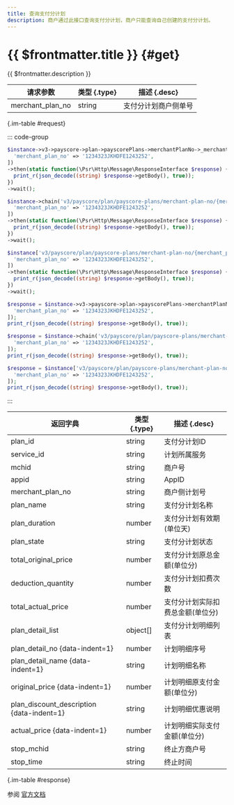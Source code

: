 ```yaml
---
title: 查询支付分计划
description: 商户通过此接口查询支付分计划，商户只能查询自己创建的支付分计划。
---
```


# {{ $frontmatter.title }} {#get}

{{ $frontmatter.description }}

| 请求参数 | 类型 {.type} | 描述 {.desc}
| --- | --- | ---
| merchant_plan_no | string | 支付分计划商户侧单号

{.im-table #request}

::: code-group

```php [异步纯链式]
$instance->v3->payscore->plan->payscorePlans->merchantPlanNo->_merchant_plan_no_->getAsync([
  'merchant_plan_no' => '1234323JKHDFE1243252',
])
->then(static function(\Psr\Http\Message\ResponseInterface $response) {
  print_r(json_decode((string) $response->getBody(), true));
})
->wait();
```

```php [异步声明式]
$instance->chain('v3/payscore/plan/payscore-plans/merchant-plan-no/{merchant_plan_no}')->getAsync([
  'merchant_plan_no' => '1234323JKHDFE1243252',
])
->then(static function(\Psr\Http\Message\ResponseInterface $response) {
  print_r(json_decode((string) $response->getBody(), true));
})
->wait();
```

```php [异步属性式]
$instance['v3/payscore/plan/payscore-plans/merchant-plan-no/{merchant_plan_no}']->getAsync([
  'merchant_plan_no' => '1234323JKHDFE1243252',
])
->then(static function(\Psr\Http\Message\ResponseInterface $response) {
  print_r(json_decode((string) $response->getBody(), true));
})
->wait();
```

```php [同步纯链式]
$response = $instance->v3->payscore->plan->payscorePlans->merchantPlanNo->_merchant_plan_no_->get([
  'merchant_plan_no' => '1234323JKHDFE1243252',
]);
print_r(json_decode((string) $response->getBody(), true));
```

```php [同步声明式]
$response = $instance->chain('v3/payscore/plan/payscore-plans/merchant-plan-no/{merchant_plan_no}')->get([
  'merchant_plan_no' => '1234323JKHDFE1243252',
]);
print_r(json_decode((string) $response->getBody(), true));
```

```php [同步属性式]
$response = $instance['v3/payscore/plan/payscore-plans/merchant-plan-no/{merchant_plan_no}']->get([
  'merchant_plan_no' => '1234323JKHDFE1243252',
]);
print_r(json_decode((string) $response->getBody(), true));
```

:::

| 返回字典 | 类型 {.type} | 描述 {.desc}
| --- | --- | ---
| plan_id | string | 支付分计划ID
| service_id | string | 计划所属服务
| mchid | string | 商户号
| appid | string | AppID
| merchant_plan_no | string | 商户侧计划号
| plan_name | string | 支付分计划名称
| plan_duration | number | 支付分计划有效期(单位天)
| plan_state | string | 支付分计划状态
| total_original_price | number | 支付分计划原总金额(单位分)
| deduction_quantity | number | 支付分计划扣费次数
| total_actual_price | number | 支付分计划实际扣费总金额(单位分)
| plan_detail_list | object[] | 支付分计划明细列表
| plan_detail_no {data-indent=1} | number | 计划明细序号
| plan_detail_name {data-indent=1} | string | 计划明细名称
| original_price {data-indent=1} | number | 计划明细原支付金额(单位分)
| plan_discount_description {data-indent=1} | string | 计划明细优惠说明
| actual_price {data-indent=1} | number | 计划明细实际支付金额(单位分)
| stop_mchid | string | 终止方商户号
| stop_time | string | 终止时间

{.im-table #response}

参阅 [官方文档](https://pay.weixin.qq.com/docs/merchant/apis/payscore-plan/pay-score-plan/query-pay-score-plan.html)
